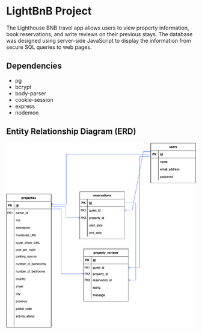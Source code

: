 # LightBnB Project

The Lighthouse BNB travel app allows users to view property information, book reservations, and write reviews on their previous stays. The database was designed using server-side JavaScript to display the information from secure SQL queries to web pages.

## Dependencies
- pg
- bcrypt
- body-parser
- cookie-session
- express
- nodemon

## Entity Relationship Diagram (ERD)
!["Image of ERD"](https://github.com/droverj/LightBnB/blob/main/docs/LightBnB.png?raw=true)
